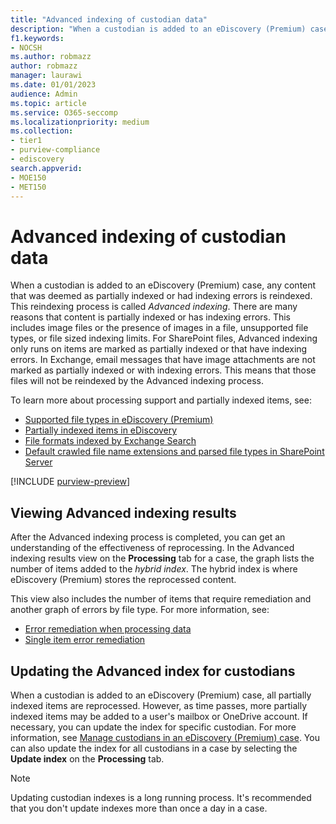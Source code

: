 ```yaml
---
title: "Advanced indexing of custodian data"
description: "When a custodian is added to an eDiscovery (Premium) case, any content that was deemed as partially indexed is reprocessed to make it fully searchable."
f1.keywords:
- NOCSH
ms.author: robmazz
author: robmazz
manager: laurawi
ms.date: 01/01/2023
audience: Admin
ms.topic: article
ms.service: O365-seccomp
ms.localizationpriority: medium
ms.collection:
- tier1
- purview-compliance
- ediscovery
search.appverid: 
- MOE150
- MET150
---
```


# Advanced indexing of custodian data

When a custodian is added to an eDiscovery (Premium) case, any content that was deemed as partially indexed or had indexing errors is reindexed. This reindexing process is called *Advanced indexing*. There are many reasons that content is partially indexed or has indexing errors. This includes image files or the presence of images in a file, unsupported file types, or file sized indexing limits. For SharePoint files, Advanced indexing only runs on items are marked as partially indexed or that have indexing errors. In Exchange, email messages that have image attachments are not marked as partially indexed or with indexing errors. This means that those files will not be reindexed by the Advanced indexing process.

To learn more about processing support and partially indexed items, see:

- [Supported file types in eDiscovery (Premium)](ediscovery-supported-file-types.md)
- [Partially indexed items in eDiscovery](ediscovery-partially-indexed-items-in-content-search.md)
- [File formats indexed by Exchange Search](/exchange/file-formats-indexed-by-exchange-search-exchange-2013-help)
- [Default crawled file name extensions and parsed file types in SharePoint Server](/SharePoint/technical-reference/default-crawled-file-name-extensions-and-parsed-file-types)

[!INCLUDE [purview-preview](../includes/purview-preview.md)]

## Viewing Advanced indexing results

After the Advanced indexing process is completed, you can get an understanding of the effectiveness of reprocessing.  In the Advanced indexing results view on the **Processing** tab for a case, the graph lists the number of items added to the *hybrid index*.  The hybrid index is where eDiscovery (Premium) stores the reprocessed content.

This view  also includes the number of items that require remediation and another graph of errors by file type. For more information, see:

- [Error remediation when processing data](ediscovery-error-remediation-when-processing-data.md)
- [Single item error remediation](ediscovery-single-item-error-remediation.md)

## Updating the Advanced index for custodians

When a custodian is added to an eDiscovery (Premium) case, all partially indexed items are reprocessed. However, as time passes, more partially indexed items may be added to a user's mailbox or OneDrive account.  If necessary, you can update the index for specific custodian. For more information, see [Manage custodians in an eDiscovery (Premium) case](ediscovery-manage-new-custodians.md#reindex-custodian-data). You can also update the index for all custodians in a case by selecting the **Update index** on the **Processing** tab.

> [!NOTE]
> Updating custodian indexes is a long running process. It's recommended that you don't update indexes more than once a day in a case.
